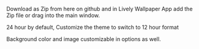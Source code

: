 Download as Zip from here on github and in Lively Wallpaper App add the Zip file or drag into the main window.

24 hour by default, Customize the theme to switch to 12 hour format

Background color and image customizable in options as well.
